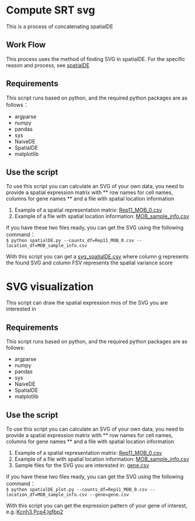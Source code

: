 # Compute SRT svg
This is a process of concatenating spatialDE
## Work Flow
This process uses the method of finding SVG in spatialDE. 
For the specific reason and process, see [spatialDE](https://www.nature.com/articles/nmeth.4636)
## Requirements
This script runs based on python, and the required python packages are as follows：
* argparse
* numpy
* pandas
* sys
* NaiveDE
* SpatialDE
* matplotlib
## Use the script
To use this script you can calculate an SVG of your own data, you need to provide 
a spatial expression matrix with ** row names for cell names, columns for gene names ** 
and a file with spatial location information 
1. Example of a spatial representation matrix: [Rep11_MOB_0.csv](https://github.com/gouxiaojuan/pipeline_spatialDE/blob/main/example/Rep11_MOB_0.csv)<br>
2. Example of a file with spatial location information: [MOB_sample_info.csv](https://github.com/gouxiaojuan/pipeline_spatialDE/blob/main/example/MOB_sample_info.csv)<br>

If you have these two files ready, you can get the SVG using the following command：<br>
`$ python spatialDE.py --counts_df=Rep11_MOB_0.csv --location_df=MOB_sample_info.csv`

With this script you can get a [svg_spatialDE.csv](https://github.com/gouxiaojuan/pipeline_spatialDE/blob/main/example/svg_spatialDE.csv)
where column g represents the found SVG and column FSV represents the spatial variance score

# SVG visualization
This script can draw the spatial expression mos of the SVG you are interested in
## Requirements
This script runs based on python, and the required python packages are as follows:
* argparse
* numpy
* pandas
* sys
* NaiveDE
* SpatialDE
* matplotlib
## Use the script
To use this script you can calculate an SVG of your own data, you need to provide 
a spatial expression matrix with ** row names for cell names, columns for gene names ** 
and a file with spatial location information 
1. Example of a spatial representation matrix: [Rep11_MOB_0.csv](https://github.com/gouxiaojuan/pipeline_spatialDE/blob/main/example/Rep11_MOB_0.csv)<br>
2. Example of a file with spatial location information: [MOB_sample_info.csv](https://github.com/gouxiaojuan/pipeline_spatialDE/blob/main/example/MOB_sample_info.csv)<br>
3. Sample files for the SVG you are interested in: [gene.csv](https://github.com/gouxiaojuan/pipeline_spatialDE/blob/main/example/gene.csv)

If you have these two files ready, you can get the SVG using the following command：<br>
`$ python spatialDE_plot.py --counts_df=Rep11_MOB_0.csv --location_df=MOB_sample_info.csv --gene=gene.csv`

With this script you can get the expression pattern of your gene of interest, e.g.:[Kcnh3](https://github.com/gouxiaojuan/pipeline_spatialDE/blob/main/image/scatter0.pdf),[Pcp4](https://github.com/gouxiaojuan/pipeline_spatialDE/blob/main/image/scatter1.pdf),[Igfbp2](https://github.com/gouxiaojuan/pipeline_spatialDE/blob/main/image/scatter2.pdf)